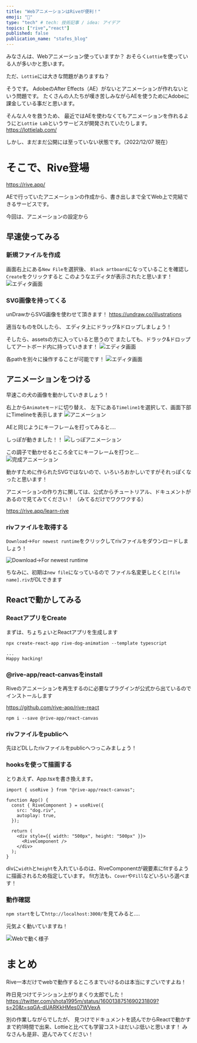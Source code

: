 ```yaml
---
title: "WebアニメーションはRiveが便利！"
emoji: "🎥"
type: "tech" # tech: 技術記事 / idea: アイデア
topics: ["rive","react"]
published: false
publication_name: "stafes_blog"
---
```


みなさんは、Webアニメーション使っていますか？
おそらく`Lottie`を使っている人が多いかと思います。

ただ、`Lottie`には大きな問題がありますね？

そうです。
AdobeのAfter Effects（AE）がないとアニメーションが作れないという問題です。
たくさんの人たちが嘆き苦しみながらAEを使うためにAdobeに課金している事だと思います。

そんな人々を救うため、
最近ではAEを使わなくてもアニメーションを作れるようにと`Lottie Lab`というサービスが開発されていたりします。
https://lottielab.com/

しかし、まだまだ公開には至っていない状態です。（2022/12/07 現在）

# そこで、Rive登場

https://rive.app/

AEで行っていたアニメーションの作成から、書き出しまで全てWeb上で完結できるサービスです。

今回は、アニメーションの設定から

## 早速使ってみる

### 新規ファイルを作成

画面右上にある`New File`を選択後、
`Black artboard`になっていることを確認し`Create`をクリックすると
このようなエディタが表示されたと思います！
![エディタ画面](/images/shota1995m-rive-app/editor.png)

### SVG画像を持ってくる

unDrawからSVG画像を使わせて頂きます！
https://undraw.co/illustrations

適当なものをDLしたら、
エディタ上にドラッグ&ドロップしましょう！

そしたら、assetsの方に入っていると思うので
またしても、ドラック&ドロップしてアートボード内に持っていきます！
![エディタ画面](/images/shota1995m-rive-app/dnd.png)

各pathを別々に操作することが可能です！
![エディタ画面](/images/shota1995m-rive-app/1.png)

## アニメーションをつける

早速この犬の画像を動かしていきましょう！

右上から`Animateモード`に切り替え、
左下にある`Timeline1`を選択して、画面下部にTimelineを表示します
![アニメーション](/images/shota1995m-rive-app/animate.png)


AEと同じようにキーフレームを打ってみると....

しっぽが動きました！！
![しっぽアニメーション](/images/shota1995m-rive-app/tail_animate.png)

この調子で動かせるところ全てにキーフレームを打つと...
![完成アニメーション](/images/shota1995m-rive-app/all_animate.png)

動かすために作られたSVGではないので、いろいろおかしいですがそれっぽくなったと思います！

アニメーションの作り方に関しては、公式からチュートリアル、ドキュメントがあるので見てみてください！
（みてるだけでワクワクする）

https://rive.app/learn-rive

### rivファイルを取得する

`Download`→`For newest runtime`をクリックしてrivファイルをダウンロードしましょう！

![Download→For newest runtime](/images/shota1995m-rive-app/download.png)

ちなみに、初期は`new file`になっているので
ファイル名変更しとくと`[file name].riv`がDLできます

## Reactで動かしてみる

### ReactアプリをCreate

まずは、ちょちょいとReactアプリを生成します

```shell
npx create-react-app rive-dog-animation --template typescript

...
Happy hacking!
```

### @rive-app/react-canvasをinstall

Riveのアニメーションを再生するのに必要なプラグインが公式から出ているのでインストールします

https://github.com/rive-app/rive-react

```shell
npm i --save @rive-app/react-canvas
```

### rivファイルをpublicへ
先ほどDLしたrivファイルをpublicへつっこみましょう！

### hooksを使って描画する

とりあえず、App.tsxを書き換えます。

```typescript:src/App.tsx
import { useRive } from "@rive-app/react-canvas";

function App() {
  const { RiveComponent } = useRive({
    src: "dog.riv",
    autoplay: true,
  });

  return (
    <div style={{ width: "500px", height: "500px" }}>
      <RiveComponent />
    </div>
  );
}
```

divに`width`と`height`を入れているのは、RiveComponentが親要素にfitするように描画されるため指定しています。
fit方法も、`Cover`や`Fill`などいろいろ選べます！

### 動作確認

`npm start`をして`http://localhost:3000/`を見てみると....

元気よく動いていますね！

![Webで動く様子](/images/shota1995m-rive-app/web_animation.png)


# まとめ
Rive一本だけでwebで動作するところまでいけるのは本当にすごいですよね！

昨日見つけてテンション上がりまくり太郎でした！
https://twitter.com/shota1995m/status/1600138751690231809?s=20&t=sqGA-dUARKkHMes07WVexA

別の作業しながらでしたが、
見つけでドキュメントを読んでからReactで動かすまで約1時間で出来、Lottieと比べても学習コストはだいぶ低いと思います！
みなさんも是非、遊んでみてください！
